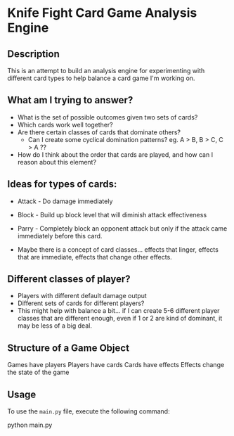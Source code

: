 # Knife Fight Card Game Analysis Engine

## Description

This is an attempt to build an analysis engine for experimenting with different card types to help balance a card game I'm working on.

## What am I trying to answer?

- What is the set of possible outcomes given two sets of cards?
- Which cards work well together?
- Are there certain classes of cards that dominate others?
    - Can I create some cyclical domination patterns? eg. A > B, B > C, C > A ??
- How do I think about the order that cards are played, and how can I reason about this element?

## Ideas for types of cards:
- Attack - Do damage immediately
- Block - Build up block level that will diminish attack effectiveness
- Parry - Completely block an opponent attack but only if the attack came immediately before this card.

- Maybe there is a concept of card classes... effects that linger, effects that are immediate, effects that change other effects.

## Different classes of player?
- Players with different default damage output
- Different sets of cards for different players?
- This might help with balance a bit... if I can create 5-6 different player classes that are different enough, even if 1 or 2 are
kind of dominant, it may be less of a big deal.

## Structure of a Game Object

Games have players
Players have cards
Cards have effects
Effects change the state of the game

## Usage

To use the `main.py` file, execute the following command:

python main.py
